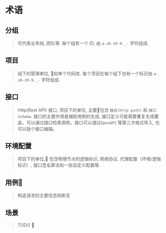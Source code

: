 # 术语

## 分组

> 可代表业务线, 团队等. 每个组有一个 ID, 由 `a-zA-z0-9._-` 字符组成.

## 项目

> 组下的管理单位, 如单个代码库. 每个项目在每个组下也有一个标识由 `a-zA-z0-9._-` 字符组成.

## 接口

> Http(Rest API) 接口, 项目下的单位, 主要包含 `路径(http path)` 和 `接口 Schema`. 接口的主要作用是辅助用例的生成, 接口定义可能需要重复生成覆盖，可以通过接口检索用例。接口可以通过`OpenAPI` 等第三方格式导入, 也可以独个接口编辑。

## 环境配置

> 项目下的单位, 包含物理节点的逻辑标识, 网络协议, 代理配置（环境/逻辑标识）, 接口签名算法和一些自定义配置等.

## 用例

> 构造请求的主要信息和断言

## 场景

> TODO :dango:
